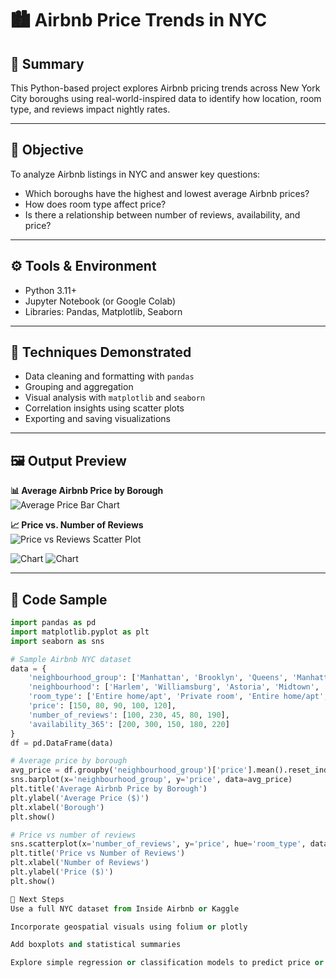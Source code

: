 # 🏙️ Airbnb Price Trends in NYC

## 📌 Summary
This Python-based project explores Airbnb pricing trends across New York City boroughs using real-world-inspired data to identify how location, room type, and reviews impact nightly rates.

---

## 🎯 Objective
To analyze Airbnb listings in NYC and answer key questions:
- Which boroughs have the highest and lowest average Airbnb prices?
- How does room type affect price?
- Is there a relationship between number of reviews, availability, and price?

---

## ⚙️ Tools & Environment
- Python 3.11+
- Jupyter Notebook (or Google Colab)
- Libraries: Pandas, Matplotlib, Seaborn

---

## 🧠 Techniques Demonstrated
- Data cleaning and formatting with `pandas`
- Grouping and aggregation
- Visual analysis with `matplotlib` and `seaborn`
- Correlation insights using scatter plots
- Exporting and saving visualizations

---

## 🖼️ Output Preview

**📊 Average Airbnb Price by Borough**  
![Average Price Bar Chart](avg_price_by_borough.png)

**📈 Price vs. Number of Reviews**  
![Price vs Reviews Scatter Plot](price_vs_reviews.png)

![Chart](avg_price_by_borough.png)
![Chart](price_vs_reviews.png)

---

## 🧾 Code Sample
```python
import pandas as pd
import matplotlib.pyplot as plt
import seaborn as sns

# Sample Airbnb NYC dataset
data = {
    'neighbourhood_group': ['Manhattan', 'Brooklyn', 'Queens', 'Manhattan', 'Brooklyn'],
    'neighbourhood': ['Harlem', 'Williamsburg', 'Astoria', 'Midtown', 'Bushwick'],
    'room_type': ['Entire home/apt', 'Private room', 'Entire home/apt', 'Private room', 'Entire home/apt'],
    'price': [150, 80, 90, 100, 120],
    'number_of_reviews': [100, 230, 45, 80, 190],
    'availability_365': [200, 300, 150, 180, 220]
}
df = pd.DataFrame(data)

# Average price by borough
avg_price = df.groupby('neighbourhood_group')['price'].mean().reset_index()
sns.barplot(x='neighbourhood_group', y='price', data=avg_price)
plt.title('Average Airbnb Price by Borough')
plt.ylabel('Average Price ($)')
plt.xlabel('Borough')
plt.show()

# Price vs number of reviews
sns.scatterplot(x='number_of_reviews', y='price', hue='room_type', data=df)
plt.title('Price vs Number of Reviews')
plt.xlabel('Number of Reviews')
plt.ylabel('Price ($)')
plt.show()

🔄 Next Steps
Use a full NYC dataset from Inside Airbnb or Kaggle

Incorporate geospatial visuals using folium or plotly

Add boxplots and statistical summaries

Explore simple regression or classification models to predict price or churn


